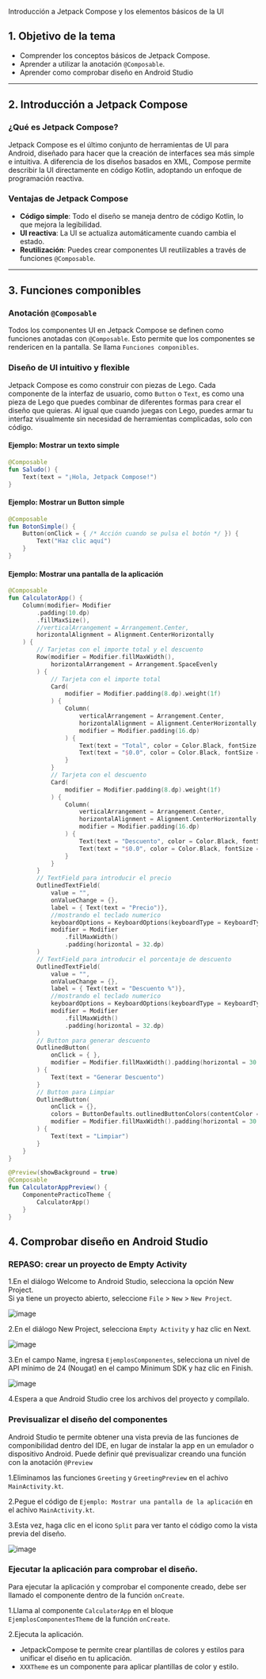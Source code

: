 Introducción a Jetpack Compose y los elementos básicos de la UI

## **1. Objetivo de la tema**
- Comprender los conceptos básicos de Jetpack Compose.
- Aprender a utilizar la anotación `@Composable`.
- Aprender como comprobar diseño en Android Studio

---

## **2. Introducción a Jetpack Compose**

### **¿Qué es Jetpack Compose?**
Jetpack Compose es el último conjunto de herramientas de UI para Android, diseñado para hacer que la creación de interfaces sea más simple e intuitiva. A diferencia de los diseños basados en XML, Compose permite describir la UI directamente en código Kotlin, adoptando un enfoque de programación reactiva.

### **Ventajas de Jetpack Compose**
- **Código simple**: Todo el diseño se maneja dentro de código Kotlin, lo que mejora la legibilidad.
- **UI reactiva**: La UI se actualiza automáticamente cuando cambia el estado.
- **Reutilización**: Puedes crear componentes UI reutilizables a través de funciones `@Composable`.

---

## **3. Funciones componibles**

### **Anotación `@Composable`**
Todos los componentes UI en Jetpack Compose se definen como funciones anotadas con `@Composable`. Esto permite que los componentes se rendericen en la pantalla.
Se llama `Funciones componibles`.

### **Diseño de UI intuitivo y flexible**
Jetpack Compose es como construir con piezas de Lego. Cada componente de la interfaz de usuario, como `Button` o `Text`, es como una pieza de Lego que puedes combinar de diferentes formas para crear el diseño que quieras. Al igual que cuando juegas con Lego, puedes armar tu interfaz visualmente sin necesidad de herramientas complicadas, solo con código.

#### **Ejemplo: Mostrar un texto simple**

```kotlin
@Composable
fun Saludo() {
    Text(text = "¡Hola, Jetpack Compose!")
}
```

#### **Ejemplo: Mostrar un Button simple**

```kotlin
@Composable
fun BotonSimple() {
    Button(onClick = { /* Acción cuando se pulsa el botón */ }) {
        Text("Haz clic aquí")
    }
}
```

#### **Ejemplo: Mostrar una pantalla de la aplicación**

```kotlin
@Composable
fun CalculatorApp() {
    Column(modifier= Modifier
        .padding(10.dp)
        .fillMaxSize(),
        //verticalArrangement = Arrangement.Center,
        horizontalAlignment = Alignment.CenterHorizontally
    ) {
        // Tarjetas con el importe total y el descuento
        Row(modifier = Modifier.fillMaxWidth(),
            horizontalArrangement = Arrangement.SpaceEvenly
        ) {
            // Tarjeta con el importe total
            Card(
                modifier = Modifier.padding(8.dp).weight(1f)
            ) {
                Column(
                    verticalArrangement = Arrangement.Center,
                    horizontalAlignment = Alignment.CenterHorizontally,
                    modifier = Modifier.padding(16.dp)
                ) {
                    Text(text = "Total", color = Color.Black, fontSize = 20.sp)
                    Text(text = "$0.0", color = Color.Black, fontSize = 20.sp)
                }
            }
            // Tarjeta con el descuento
            Card(
                modifier = Modifier.padding(8.dp).weight(1f)
            ) {
                Column(
                    verticalArrangement = Arrangement.Center,
                    horizontalAlignment = Alignment.CenterHorizontally,
                    modifier = Modifier.padding(16.dp)
                ) {
                    Text(text = "Descuento", color = Color.Black, fontSize = 20.sp)
                    Text(text = "$0.0", color = Color.Black, fontSize = 20.sp)
                }
            }
        }
        // TextField para introducir el precio
        OutlinedTextField(
            value = "",
            onValueChange = {},
            label = { Text(text = "Precio")},
            //mostrando el teclado numerico
            keyboardOptions = KeyboardOptions(keyboardType = KeyboardType.Number),
            modifier = Modifier
                .fillMaxWidth()
                .padding(horizontal = 32.dp)
        )
        // TextField para introducir el porcentaje de descuento
        OutlinedTextField(
            value = "",
            onValueChange = {},
            label = { Text(text = "Descuento %")},
            //mostrando el teclado numerico
            keyboardOptions = KeyboardOptions(keyboardType = KeyboardType.Number),
            modifier = Modifier
                .fillMaxWidth()
                .padding(horizontal = 32.dp)
        )
        // Button para generar descuento
        OutlinedButton(
            onClick = { },
            modifier = Modifier.fillMaxWidth().padding(horizontal = 30.dp)
        ) {
            Text(text = "Generar Descuento")
        }
        // Button para Limpiar
        OutlinedButton(
            onClick = {},
            colors = ButtonDefaults.outlinedButtonColors(contentColor = Color.Red),
            modifier = Modifier.fillMaxWidth().padding(horizontal = 30.dp)
        ) {
            Text(text = "Limpiar")
        }
    }
}

@Preview(showBackground = true)
@Composable
fun CalculatorAppPreview() {
    ComponentePracticoTheme {
        CalculatorApp()
    }
}
```
## **4. Comprobar diseño en Android Studio**

### REPASO: crear un proyecto de Empty Activity

1.En el diálogo Welcome to Android Studio, selecciona la opción New Project.<br>
Si ya tiene un proyecto abierto, seleccione `File` > `New` > `New Project`.

![image](https://github.com/user-attachments/assets/4142660e-4d63-45df-900d-9ec329d6b00a)


2.En el diálogo New Project, selecciona `Empty Activity` y haz clic en Next.

![image](https://github.com/user-attachments/assets/65817ddb-f61e-47cb-a011-8e4407d56eb9)

3.En el campo Name, ingresa `EjemplosComponentes`, selecciona un nivel de API mínimo de 24 (Nougat) en el campo Minimum SDK y haz clic en Finish.

![image](https://github.com/user-attachments/assets/e8778189-f5ff-4d65-b515-ecbdaf20c6b8)

4.Espera a que Android Studio cree los archivos del proyecto y compílalo.

### Previsualizar el diseño del componentes

Android Studio te permite obtener una vista previa de las funciones de componibilidad dentro del IDE, en lugar de instalar la app en un emulador o dispositivo Android.
Puede definir qué previsualizar creando una función con la anotación `@Preview`

1.Eliminamos las funciones `Greeting` y `GreetingPreview` en el achivo `MainActivity.kt`.

2.Pegue el código de `Ejemplo: Mostrar una pantalla de la aplicación` en el achivo `MainActivity.kt`.

3.Esta vez, haga clic en el icono `Split` para ver tanto el código como la vista previa del diseño.

![image](https://github.com/user-attachments/assets/f94c115f-2695-4f67-9029-4fc06ba8d8ec)

### Ejecutar la aplicación para comprobar el diseño.

Para ejecutar la aplicación y comprobar el componente creado, debe ser llamado el componente dentro de la función `onCreate`.

1.Llama al componente `CalculatorApp` en el bloque `EjemplosComponentesTheme` de la función `onCreate`.

2.Ejecuta la aplicación.

- JetpackCompose te permite crear plantillas de colores y estilos para unificar el diseño en tu aplicación.
- `XXXTheme` es un componente para aplicar plantillas de color y estilo.
